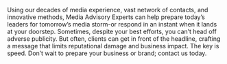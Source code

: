 <p>
              Using our decades of media experience, vast network of contacts,
              and innovative methods, <span class="font-[Poppins] font-bold"> Media Advisory <span class="text-blue"> Experts</span></span> can help prepare today’s leaders for tomorrow’s media storm-or
              respond in an instant when it lands at your doorstep. Sometimes,
              despite your best efforts, you can’t head off adverse publicity.
              But often, clients can get in front of the headline, crafting a
              message that limits reputational damage and business impact. The
              key is speed. Don’t wait to prepare your business or brand;
              contact us today.
            </p>
